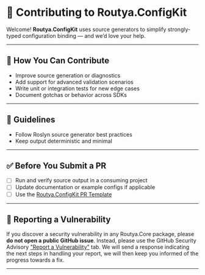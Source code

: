 # 🤝 Contributing to Routya.ConfigKit

Welcome! **Routya.ConfigKit** uses source generators to simplify strongly-typed configuration binding — and we’d love your help.

---

## 🧩 How You Can Contribute

- Improve source generation or diagnostics
- Add support for advanced validation scenarios
- Write unit or integration tests for new edge cases
- Document gotchas or behavior across SDKs

---

## 🧠 Guidelines

- Follow Roslyn source generator best practices
- Keep output deterministic and minimal

---

## ✅ Before You Submit a PR

- [ ] Run and verify source output in a consuming project
- [ ] Update documentation or example configs if applicable
- [ ] Use the [Routya.ConfigKit PR Template](https://github.com/HBartosch/Routya.ConfigKit/blob/main/.github/PULL_REQUEST_TEMPLATE.md)

---

## 📣 Reporting a Vulnerability

If you discover a security vulnerability in any Routya.Core package, please **do not open a public GitHub issue**. Instead, please use the GitHub Security Advisory ["Report a Vulnerability"](https://github.com/HBartosch/Routya.ConfigKit/security/advisories/new) tab.
We will send a response indicating the next steps in handling your report, we will then keep you informed of the progress towards a fix.

---
